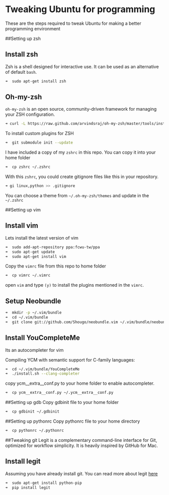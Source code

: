 Tweaking Ubuntu for programming
===============================
These are the steps required to tweak Ubuntu for making a better programming environment

##Setting up zsh

Install zsh
-----------
Zsh is a shell designed for interactive use. It can be used as an alternative of default `bash`. 
```zsh
➜  sudo apt-get install zsh
```

Oh-my-zsh
---------

`oh-my-zsh` is an open source, community-driven framework for managing your ZSH configuration.

 ```zsh
 ➜ curl -L https://raw.github.com/arvindsraj/oh-my-zsh/master/tools/install.sh | sh
 ```
 
 To install custom plugins for ZSH
```zsh
➜  git submodule init --update
```

I have included a copy of my `zshrc` in this repo. You can copy it into your home folder
```zsh
➜  cp zshrc ~/.zshrc
```

With this `zshrc`, you could create gitignore files like this in your repository.
```zsh
➜ gi linux,python >> .gitignore

```
You can choose a theme from `~/.oh-my-zsh/themes` and update in the `~/.zshrc` 

##Setting up vim

Install vim
-----------

Lets install the latest version of vim 

```zsh
➜  sudo add-apt-repository ppa:fcwu-tw/ppa
➜  sudo apt-get update
➜  sudo apt-get install vim
```

Copy the `vimrc` file from this repo to home folder
```zsh
➜  cp vimrc ~/.vimrc
```
open `vim` and type `(y)` to install the plugins mentioned in the `vimrc`.

Setup Neobundle
---------------

```zsh
➜  mkdir -p ~/.vim/bundle
➜  cd ~/.vim/bundle
➜  git clone git://github.com/Shougo/neobundle.vim ~/.vim/bundle/neobundle.vim
```

Install YouCompleteMe 
---------------------
Its an autocompleter for vim

Compiling YCM with semantic support for C-family languages:
```zsh
➜  cd ~/.vim/bundle/YouCompleteMe
➜  ./install.sh --clang-completer
```
copy ycm__extra__conf.py to your home folder to enable autocompleter.
```zsh
➜  cp ycm__extra__conf.py ~/.ycm__extra__conf.py
```

##Setting up gdb
Copy gdbinit file to your home folder 
```zsh
➜  cp gdbinit ~/.gdbinit
```

##Setting up pythonrc
Copy pythonrc file to your home directory
```zsh
➜  cp pythonrc ~/.pythonrc 
```

##Tweaking git 
Legit is a complementary command-line interface for Git, optimized for workflow simplicity. It is heavily inspired by GitHub for Mac.

Install legit
-------------
Assuming you have already install git. You can read more about legit [here](http://www.git-legit.org/)
```zsh
➜  sudo apt-get install python-pip 
➜  pip install legit
```
